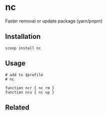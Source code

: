 # nc

Faster removal or update package (yarn/pnpm)

## Installation

```
scoop install nc
```

## Usage


```
# add to $profile
# nc

function ncr { nc rm }
function ncu { nc up }
```

## Related
